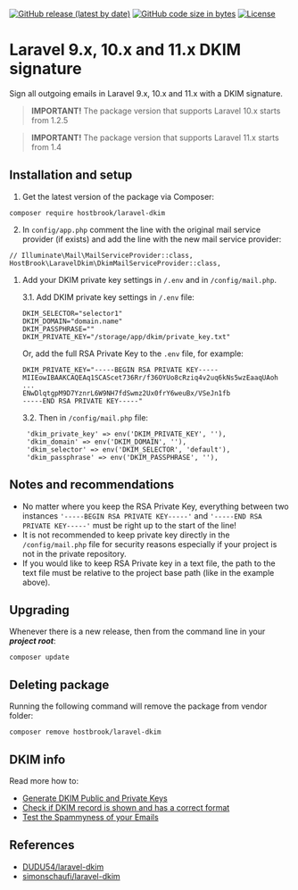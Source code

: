 <a href="https://github.com/hostbrook/laravel-dkim"><img alt="GitHub release (latest by date)" src="https://img.shields.io/github/v/release/hostbrook/laravel-dkim"></a>
<a href="https://github.com/hostbrook/laravel-dkim"><img alt="GitHub code size in bytes" src="https://img.shields.io/github/languages/code-size/hostbrook/laravel-dkim"></a>
<a href="https://github.com/hostbrook/laravel-dkim"><img alt="License" src="https://img.shields.io/github/license/hostbrook/laravel-dkim"></a>

<p></p>

# Laravel 9.x, 10.x and 11.x DKIM signature

Sign all outgoing emails in Laravel 9.x, 10.x and 11.x with a DKIM signature.

> **IMPORTANT!** The package version that supports Laravel 10.x starts from 1.2.5

> **IMPORTANT!** The package version that supports Laravel 11.x starts from 1.4

## Installation and setup

1. Get the latest version of the package via Composer:

```
composer require hostbrook/laravel-dkim
```

2. In `config/app.php` comment the line with the original mail service provider (if exists) and add the line with the new mail service provider:

```
// Illuminate\Mail\MailServiceProvider::class,
HostBrook\LaravelDkim\DkimMailServiceProvider::class,
```

1. Add your DKIM private key settings in `/.env` and in `/config/mail.php`. 

   3.1. Add DKIM private key settings in `/.env` file:

   ```
   DKIM_SELECTOR="selector1"
   DKIM_DOMAIN="domain.name"
   DKIM_PASSPHRASE=""
   DKIM_PRIVATE_KEY="/storage/app/dkim/private_key.txt"
   ```

   Or, add the full RSA Private Key to the `.env` file, for example:

   ```
   DKIM_PRIVATE_KEY="-----BEGIN RSA PRIVATE KEY-----
   MIIEowIBAAKCAQEAq1SCAScet736Rr/f36OYUo8cRziq4v2uq6kNs5wzEaaqUAoh
   ...
   ENwDlqtgpM9D7YznrL6W9NH7fdSwmz2Ux0frY6weuBx/VSeJn1fb
   -----END RSA PRIVATE KEY-----"
   ```

   3.2. Then in `/config/mail.php` file:

   ```
    'dkim_private_key' => env('DKIM_PRIVATE_KEY', ''),
    'dkim_domain' => env('DKIM_DOMAIN', ''),
    'dkim_selector' => env('DKIM_SELECTOR', 'default'),
    'dkim_passphrase' => env('DKIM_PASSPHRASE', ''),
   ```

## Notes and recommendations

- No matter where you keep the RSA Private Key, everything between two instances `'-----BEGIN RSA PRIVATE KEY-----'` and `'-----END RSA PRIVATE KEY-----'` must be right up to the start of the line!
- It is not recommended to keep private key directly in the `/config/mail.php` file for security reasons especially if your project is not in the private repository.
- If you would like to keep RSA Private key in a text file, the path to the text file must be relative to the project base path (like in the example above).

## Upgrading

Whenever there is a new release, then from the command line in your **_project root_**:

```shell
composer update
```

## Deleting package

Running the following command will remove the package from vendor folder:

```shell
composer remove hostbrook/laravel-dkim
```

## DKIM info

Read more how to:

- [Generate DKIM Public and Private Keys](https://tools.socketlabs.com/dkim/generator)
- [Check if DKIM record is shown and has a correct format](https://dmarcly.com/tools/dkim-record-checker)
- [Test the Spammyness of your Emails](https://www.mail-tester.com)

## References

- [DUDU54/laravel-dkim](https://github.com/DUDU54/laravel-dkim)
- [simonschaufi/laravel-dkim](https://github.com/simonschaufi/laravel-dkim)
